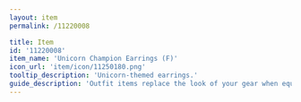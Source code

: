 ```yaml
---
layout: item
permalink: /11220008

title: Item
id: '11220008'
item_name: 'Unicorn Champion Earrings (F)'
icon_url: 'item/icon/11250180.png'
tooltip_description: 'Unicorn-themed earrings.'
guide_description: 'Outfit items replace the look of your gear when equipped.'
---
```

